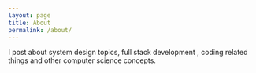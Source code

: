 ```yaml
---
layout: page
title: About
permalink: /about/
---
```


I post about system design topics, full stack development , coding related things and other computer science concepts.

